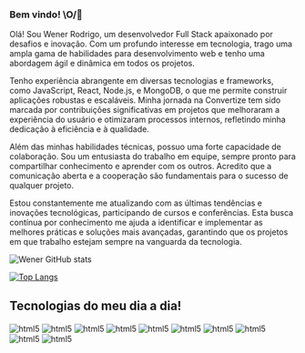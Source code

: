 ### Bem vindo! \O/👋


Olá! Sou Wener Rodrigo, um desenvolvedor Full Stack apaixonado por desafios e inovação. Com um profundo interesse em tecnologia, trago uma ampla gama de habilidades para desenvolvimento web e tenho uma abordagem ágil e dinâmica em todos os projetos.

Tenho experiência abrangente em diversas tecnologias e frameworks, como JavaScript, React, Node.js, e MongoDB, o que me permite construir aplicações robustas e escaláveis. Minha jornada na Convertize tem sido marcada por contribuições significativas em projetos que melhoraram a experiência do usuário e otimizaram processos internos, refletindo minha dedicação à eficiência e à qualidade.

Além das minhas habilidades técnicas, possuo uma forte capacidade de colaboração. Sou um entusiasta do trabalho em equipe, sempre pronto para compartilhar conhecimento e aprender com os outros. Acredito que a comunicação aberta e a cooperação são fundamentais para o sucesso de qualquer projeto.

Estou constantemente me atualizando com as últimas tendências e inovações tecnológicas, participando de cursos e conferências. Esta busca contínua por conhecimento me ajuda a identificar e implementar as melhores práticas e soluções mais avançadas, garantindo que os projetos em que trabalho estejam sempre na vanguarda da tecnologia.

![Wener GitHub stats](https://github-readme-stats.vercel.app/api?username=wenerrodrigo&theme=blue-green)

[![Top Langs](https://github-readme-stats.vercel.app/api/top-langs/?username=wenerrodrigo&theme=blue-green)](https://github.com/anuraghazra/github-readme-stats)


## Tecnologias do meu dia a dia!

<div>
    <img align="center" alt="html5" src="https://img.shields.io/badge/HTML5-E34F26?style=for-the-badge&logo=html5&logoColor=white">
    <img align="center" alt="html5" src="https://img.shields.io/badge/JavaScript-323330?style=for-the-badge&logo=javascript&logoColor=F7DF1E">
    <img align="center" alt="html5" src="https://img.shields.io/badge/TypeScript-007ACC?style=for-the-badge&logo=typescript&logoColor=white">
    <img align="center" alt="html5" src="https://img.shields.io/badge/CSS3-1572B6?style=for-the-badge&logo=css3&logoColor=white">
    <img align="center" alt="html5" src="https://img.shields.io/badge/React-20232A?style=for-the-badge&logo=react&logoColor=61DAFB">
    <img align="center" alt="html5" src="https://img.shields.io/badge/MySQL-00000F?style=for-the-badge&logo=mysql&logoColor=white">
    <img align="center" alt="html5" src="https://img.shields.io/badge/PostgreSQL-316192?style=for-the-badge&logo=postgresql&logoColor=white">
    <img align="center" alt="html5" src="https://img.shields.io/badge/GIT-E44C30?style=for-the-badge&logo=git&logoColor=white">
    <img align="center" alt="html5" src="https://img.shields.io/badge/React_Native-20232A?style=for-the-badge&logo=react&logoColor=61DAFB">
    <img align="center" alt="html5" src="https://img.shields.io/badge/Tailwind_CSS-38B2AC?style=for-the-badge&logo=tailwind-css&logoColor=white">
